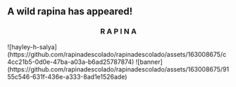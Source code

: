 ## A wild rapina has appeared!
<h3 align="center">R A P I N A</h3>
![hayley-h-salya](https://github.com/rapinadescolado/rapinadescolado/assets/163008675/c4cc21b5-0d0e-47ba-a03a-b6ad25787874)
![banner](https://github.com/rapinadescolado/rapinadescolado/assets/163008675/9155c546-631f-436e-a333-8ad1e1526ade)
